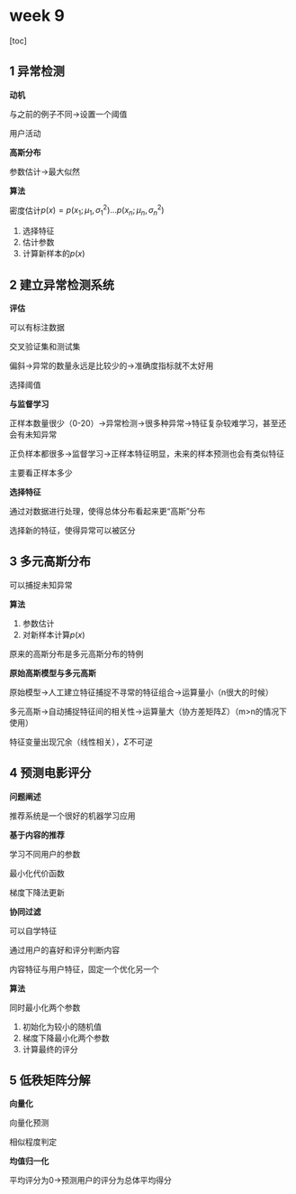 

# week 9

[toc]

## 1 异常检测

**动机**

与之前的例子不同->设置一个阈值

用户活动

**高斯分布**

参数估计->最大似然

**算法**

密度估计$p(x)=p(x_1;\mu_1,\sigma_1^2)...p(x_n;\mu_n,\sigma_n^2)$

1. 选择特征
2. 估计参数
3. 计算新样本的$p(x)$



## 2 建立异常检测系统

**评估**

可以有标注数据

交叉验证集和测试集

偏斜->异常的数量永远是比较少的->准确度指标就不太好用

选择阈值

**与监督学习**

正样本数量很少（0-20）->异常检测->很多种异常->特征复杂较难学习，甚至还会有未知异常

正负样本都很多->监督学习->正样本特征明显，未来的样本预测也会有类似特征

主要看正样本多少

**选择特征**

通过对数据进行处理，使得总体分布看起来更“高斯”分布

选择新的特征，使得异常可以被区分

## 3 多元高斯分布

可以捕捉未知异常

**算法**

1. 参数估计
2. 对新样本计算$p(x)$

原来的高斯分布是多元高斯分布的特例

**原始高斯模型与多元高斯**

原始模型->人工建立特征捕捉不寻常的特征组合->运算量小（n很大的时候）

多元高斯->自动捕捉特征间的相关性->运算量大（协方差矩阵$\Sigma$）（m>n的情况下使用）

特征变量出现冗余（线性相关），$\Sigma$不可逆

## 4 预测电影评分

**问题阐述**

推荐系统是一个很好的机器学习应用

**基于内容的推荐**

学习不同用户的参数

最小化代价函数

梯度下降法更新

**协同过滤**

可以自学特征

通过用户的喜好和评分判断内容

内容特征与用户特征，固定一个优化另一个

**算法**

同时最小化两个参数

1. 初始化为较小的随机值
2. 梯度下降最小化两个参数
3. 计算最终的评分

## 5 低秩矩阵分解

**向量化**

向量化预测

相似程度判定

**均值归一化**

平均评分为0->预测用户的评分为总体平均得分




